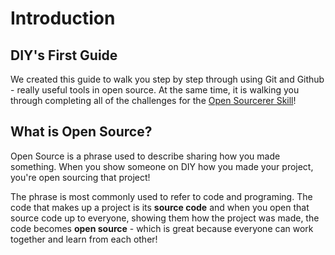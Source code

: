 # Introduction

## DIY's First Guide

We created this guide to walk you step by step through using Git and Github - really useful tools in open source. At the same time, it is walking you through completing all of the challenges for the [Open Sourcerer Skill](http://www.diy.org/skills/open-sourcerer)!

## What is Open Source?

Open Source is a phrase used to describe sharing how you made something. When you show someone on DIY how you made your project, you're open sourcing that project! 

The phrase is most commonly used to refer to code and programing. The code that makes up a project is its **source code** and when you open that source code up to everyone, showing them how the project was made, the code becomes **open source** - which is great because everyone can work together and learn from each other!

